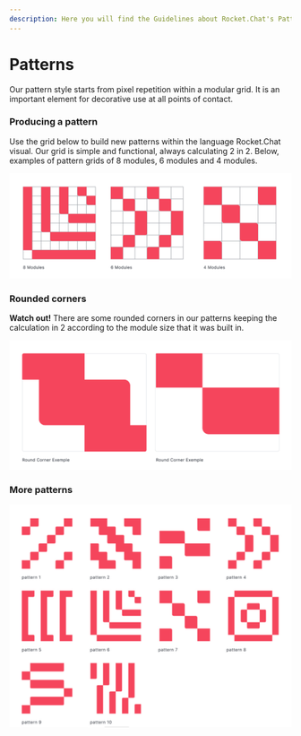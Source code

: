 ```yaml
---
description: Here you will find the Guidelines about Rocket.Chat's Patterns
---
```


# Patterns

Our pattern style starts from pixel repetition within a modular grid. It is an important element for decorative use at all points of contact.



### Producing a pattern

Use the grid below to build new patterns within the language Rocket.Chat visual. Our grid is simple and functional, always calculating 2 in 2. Below, examples of pattern grids of 8 modules, 6 modules and 4 modules.

![](../../.gitbook/assets/01_padrao.jpg)



### Rounded corners

**Watch out!** There are some rounded corners in our patterns keeping the calculation in 2 according to the module size that it was built in.

![](../../.gitbook/assets/02_padrao.jpg)



### More patterns

![](../../.gitbook/assets/03_padrao.jpg)

